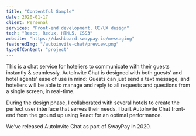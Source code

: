 ```yaml
---
title: "Contentful Sample"
date: 2020-01-17
client: Personal
services: "Front-end development, UI/UX design"
tech: "React, Redux, HTML5, CSS3"
website: "https://dashboard.swaypay.io/messaging"
featuredImg: "/autoinvite-chat/preview.png"
typeOfContent: "project"
---
```


This is a chat service for hoteliers to communicate with their guests instantly & seamlessly. AutoInvite Chat is designed with both guests’ and hotel agents’ ease of use in mind: Guests can just send a text message, and hoteliers will be able to manage and reply to all requests and questions from a single screen, in real-time.

During the design phase, I collaborated with several hotels to create the perfect user interface that serves their needs. I built AutoInvite Chat front-end from the ground up using React for an optimal performance.

We’ve released AutoInvite Chat as part of SwayPay in 2020.
